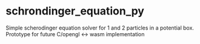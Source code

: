 # schrondinger_equation_py

Simple scherodinger equation solver for 1 and 2 particles in a potential box.
Prototype for future C/opengl <-> wasm implementation
